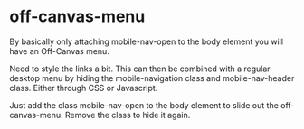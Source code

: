 # off-canvas-menu

By basically only attaching mobile-nav-open to the body element you will have an Off-Canvas menu.

Need to style the links a bit. This can then be combined with a regular desktop menu by hiding the mobile-navigation class and mobile-nav-header class. Either through CSS or Javascript.

Just add the class mobile-nav-open to the body element to slide out the off-canvas-menu. Remove the class to hide it again.
